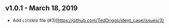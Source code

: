 ## v1.0.1 - March 18, 2019
- Add `LICENSE` file (#3)[https://github.com/TedDriggs/ident_case/issues/3]